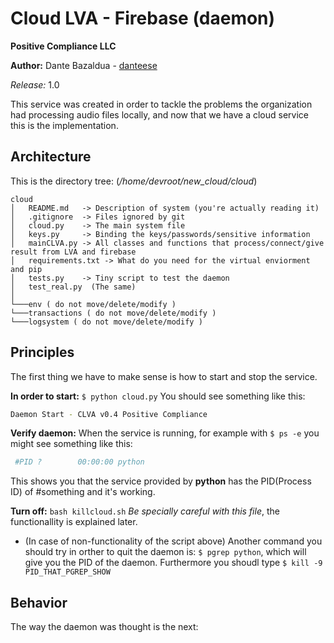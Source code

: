 # Cloud LVA - Firebase (daemon)

**Positive Compliance LLC**

**Author:** Dante Bazaldua - [danteese](https://github.com/danteese)

*Release:* 1.0

This service was created in order to tackle the problems the organization had processing audio files locally, and now that we have a cloud service this is the implementation. 

Architecture
------------

This is the directory tree: (_/home/devroot/new_cloud/cloud_)
```
cloud
│   README.md   -> Description of system (you're actually reading it)
│   .gitignore  -> Files ignored by git 
│   cloud.py    -> The main system file
│   keys.py     -> Binding the keys/passwords/sensitive information
│   mainCLVA.py -> All classes and functions that process/connect/give result from LVA and firebase
│   requirements.txt -> What do you need for the virtual enviorment and pip 
│   tests.py    -> Tiny script to test the daemon
│   test_real.py  (The same)
│
└───env ( do not move/delete/modify )
└───transactions ( do not move/delete/modify )
└───logsystem ( do not move/delete/modify )
```

Principles 
----------

The first thing we have to make sense is how to start and stop the service. 

**In order to start:** `$ python cloud.py` You should see something like this:

```bash
Daemon Start - CLVA v0.4 Positive Compliance
 ```
**Verify daemon:** When the service is running, for example with `$ ps -e` you might see something like this:

```bash
 #PID ?        00:00:00 python
 ```
This shows you that the service provided by **python** has the PID(Process ID) of #something and it's working.

**Turn off:** `bash killcloud.sh` _Be specially careful with this file_, the functionallity is explained later.

* (In case of non-functionality of the script above) Another command you should try in orther to quit the daemon is: `$ pgrep python`, which will give you the PID of the daemon. Furthermore you shoudl type `$ kill -9 PID_THAT_PGREP_SHOW`

Behavior
--------

The way the daemon was thought is the next: 
